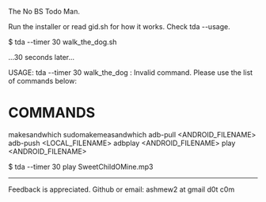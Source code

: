 The No BS Todo Man.

Run the installer or read gid.sh for how it works.
Check tda --usage.


$ tda --timer 30 walk_the_dog.sh

...30 seconds later...

USAGE: tda --timer 30 <cmd>
walk_the_dog : Invalid command. Please use the list of commands below:

COMMANDS
========

makesandwhich
sudomakemeasandwhich
adb-pull <ANDROID_FILENAME>
adb-push <LOCAL_FILENAME>
adbplay <ANDROID_FILENAME>
play <ANDROID_FILENAME>

$ tda --timer 30 play SweetChildOMine.mp3

---
Feedback is appreciated.
Github or email: ashmew2 at gmail d0t c0m


